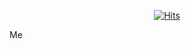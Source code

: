 
  <div align=center>
	
[![Hits](https://hits.seeyoufarm.com/api/count/incr/badge.svg?url=https%3A%2F%2Fgithub.com%2Fijaehun&count_bg=%2332D1BD&title_bg=%23555555&icon=koding.svg&icon_color=%23E7E7E7&title=hits&edge_flat=false)](https://hits.seeyoufarm.com)
	
  </div>
  
  Me 
 
<!--
**ijaehun/ijaehun** is a ✨ _special_ ✨ repository because its `README.md` (this file) appears on your GitHub profile.

Here are some ideas to get you started:

- 🔭 I’m currently working on ...
- 🌱 I’m currently learning ...
- 👯 I’m looking to collaborate on ...
- 🤔 I’m looking for help with ...
- 💬 Ask me about ...
- 📫 How to reach me: ...
- 😄 Pronouns: ...
- ⚡ Fun fact: ...
-->
